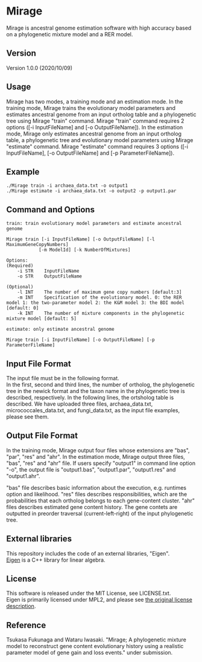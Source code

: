 # Mirage
Mirage is ancestral genome estimation software with high accuracy based on a phylogenetic mixture model and a RER model.

## Version
Version 1.0.0 (2020/10/09)

## Usage
Mirage has two modes, a training mode and an estimation mode. In the training mode, Mirage trains the evolutionary model parameters and estimates ancestral genome from an input ortholog table and a phylogenetic tree using Mirage "train" command. Mirage "train" command requires 2 options ([-i InputFileName] and [-o OutputFileName]). In the estimation mode, Mirage only estimates ancestral genome from an input ortholog table, a phylogenetic tree and evolutionary model parameters using Mirage "estimate" command. Mirage "estimate" command requires 3 options ([-i InputFileName], [-o OutputFileName] and [-p ParameterFileName]).

## Example
    ./Mirage train -i archaea_data.txt -o output1
    ./Mirage estimate -i archaea_data.txt -o output2 -p output1.par

## Command and Options
    train: train evolutionary model parameters and estimate ancestral genome

    Mirage train [-i InputFileName] [-o OutputFileName] [-l MaximumGeneCopyNumbers]  
                [-m ModelId] [-k NumberOfMixtures] 
   
    Options:
    (Required)
        -i STR    InputFileName
        -o STR    OutputFileName
        
    (Optional) 
        -l INT    The number of maximum gene copy numbers [default:3]
        -m INT    Specification of the evolutionary model. 0: the RER model 1: the two-parameter model 2: the K&M model 3: the BDI model [default: 0]
        -k INT    The number of mixture components in the phylogenetic mixture model [default: 5]
        
    estimate: only estimate ancestral genome
    
    Mirage train [-i InputFileName] [-o OutputFileName] [-p ParameterFileName]
                
## Input File Format
The input file must be in the following format.  
In the first, second and third lines, the number of ortholog, the phylogenetic tree in the newick format and the taxon name in the phylogenetic tree is described, respectively. In the following lines, the ortsholog table is described.
We have uploaded three files, archaea_data.txt, micrococcales_data.txt, and fungi_data.txt, as the input file examples, please see them.

## Output File Format
In the training mode, Mirage output four files whose extensions are "bas", "par", "res" and "ahr". In the estimation mode, Mirage output three files, "bas", "res" and "ahr" file. If users specify "output1" in command line option "-o", the output file is "output1.bas", "output1.par", "output1.res" and "output1.ahr". 

"bas" file describes basic information about the execution, e.g. runtimes option and likelihood. "res" files describes responsibilities, which are the probabilities that each ortholog belongs to each gene-content cluster. "ahr" files describes estimated gene content history. The gene contets are outputted in preorder traversal (current-left-right) of the input phylogenetic tree.

## External libraries
This repository includes the code of an external libraries, "Eigen".  
[Eigen](http://eigen.tuxfamily.org/index.php) is a C++ library for linear algebra.

## License
This software is released under the MIT License, see LICENSE.txt.  
Eigen is primarily licensed under MPL2, and please see [the original license description](Eigen/COPYING.README).

## Reference
Tsukasa Fukunaga and Wataru Iwasaki. "Mirage; A phylogenetic mixture model to reconstruct gene content evolutionary history using a realistic parameter model of gene gain and loss events." under submission.
